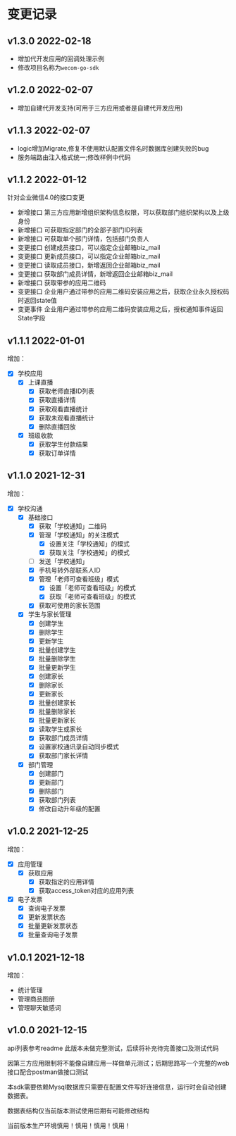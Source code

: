 # 变更记录

## v1.3.0 2022-02-18
* 增加代开发应用的回调处理示例
* 修改项目名称为`wecom-go-sdk`

## v1.2.0 2022-02-07

* 增加自建代开发支持(可用于三方应用或者是自建代开发应用)

## v1.1.3 2022-02-07

* logic增加Migrate,修复不使用默认配置文件名时数据库创建失败的bug
* 服务端路由注入格式统一;修改样例中代码


## v1.1.2 2022-01-12

针对企业微信4.0的接口变更
* 新增接口 第三方应用新增组织架构信息权限，可以获取部门组织架构以及上级身份
* 新增接口 可获取指定部门的全部子部门ID列表
* 新增接口 可获取单个部门详情，包括部门负责人
* 变更接口 创建成员接口，可以指定企业邮箱biz_mail
* 变更接口 更新成员接口，可以指定企业邮箱biz_mail
* 变更接口 读取成员接口，新增返回企业邮箱biz_mail
* 变更接口 获取部门成员详情，新增返回企业邮箱biz_mail
* 新增接口 获取带参的应用二维码
* 变更接口 企业用户通过带参的应用二维码安装应用之后，获取企业永久授权码时返回state值
* 变更事件 企业用户通过带参的应用二维码安装应用之后，授权通知事件返回State字段


## v1.1.1 2022-01-01

增加：

- [x] 学校应用
    - [x] 上课直播
        - [x] 获取老师直播ID列表
        - [x] 获取直播详情
        - [x] 获取观看直播统计
        - [x] 获取未观看直播统计
        - [x] 删除直播回放
    - [x] 班级收款
        - [x] 获取学生付款结果
        - [x] 获取订单详情

## v1.1.0 2021-12-31

增加：

- [x] 学校沟通
    - [x] 基础接口
        - [x] 获取「学校通知」二维码
        - [x] 管理「学校通知」的关注模式
            - [x] 设置关注「学校通知」的模式
            - [x] 获取关注「学校通知」的模式
        - [ ] 发送「学校通知」
        - [x] 手机号转外部联系人ID
        - [x] 管理「老师可查看班级」模式
            - [x] 设置「老师可查看班级」的模式
            - [x] 获取「老师可查看班级」的模式
        - [x] 获取可使用的家长范围
    - [x] 学生与家长管理
        - [x] 创建学生
        - [x] 删除学生
        - [x] 更新学生
        - [x] 批量创建学生
        - [x] 批量删除学生
        - [x] 批量更新学生
        - [x] 创建家长
        - [x] 删除家长
        - [x] 更新家长
        - [x] 批量创建家长
        - [x] 批量删除家长
        - [x] 批量更新家长
        - [x] 读取学生或家长
        - [x] 获取部门成员详情
        - [x] 设置家校通讯录自动同步模式
        - [x] 获取部门家长详情
    - [x] 部门管理
        - [x] 创建部门
        - [x] 更新部门
        - [x] 删除部门
        - [x] 获取部门列表
        - [x] 修改自动升年级的配置

## v1.0.2 2021-12-25

增加：
- [x] 应用管理
    - [x] 获取应用
        - [x] 获取指定的应用详情
        - [x] 获取access_token对应的应用列表
- [x] 电子发票
  - [x] 查询电子发票
  - [x] 更新发票状态
  - [x] 批量更新发票状态
  - [x] 批量查询电子发票

## v1.0.1 2021-12-18

增加：
* 统计管理
* 管理商品图册
* 管理聊天敏感词

## v1.0.0 2021-12-15

api列表参考readme
此版本未做完整测试，后续将补充待完善接口及测试代码

因第三方应用限制将不能像自建应用一样做单元测试；后期思路写一个完整的web接口配合postman做接口测试

本sdk需要依赖Mysql数据库只需要在配置文件写好连接信息，运行时会自动创建数据表。

数据表结构仅当前版本测试使用后期有可能修改结构

当前版本生产环境慎用！慎用！慎用！慎用！